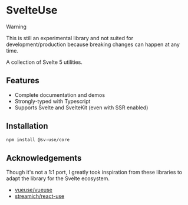 # SvelteUse

> [!WARNING]
> This is still an experimental library and not suited for development/production because breaking changes can happen at any time.

A collection of Svelte 5 utilities.

## Features

- Complete documentation and demos
- Strongly-typed with Typescript
- Supports Svelte and SvelteKit (even with SSR enabled)

## Installation

```bash
npm install @sv-use/core
```

## Acknowledgements

Though it's not a 1:1 port, I greatly took inspiration from these libraries to adapt the library for the Svelte ecosystem.

- [vueuse/vueuse](https://github.com/vueuse/vueuse)
- [streamich/react-use](https://github.com/streamich/react-use)
